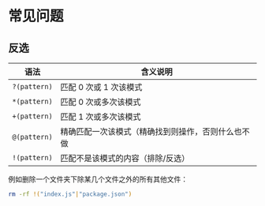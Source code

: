 # 常见问题
## 反选

| 语法        | 含义说明                                       |
|-------------|------------------------------------------------|
| `?(pattern)`| 匹配 0 次或 1 次该模式 |
| `*(pattern)`| 匹配 0 次或多次该模式       |
| `+(pattern)`| 匹配 1 次或多次该模式       |
| `@(pattern)`| 精确匹配一次该模式（精确找到则操作，否则什么也不做|
| `!(pattern)`| 匹配不是该模式的内容（排除/反选）|

例如删除一个文件夹下除某几个文件之外的所有其他文件：
```bash
rm -rf !("index.js"|"package.json")
```
